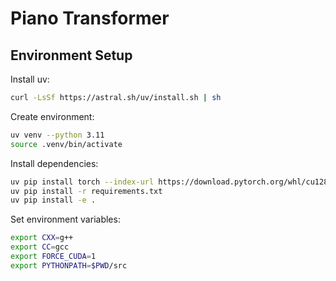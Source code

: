 # Piano Transformer

## Environment Setup
Install uv:
```bash
curl -LsSf https://astral.sh/uv/install.sh | sh
```

Create environment:
```bash
uv venv --python 3.11
source .venv/bin/activate
```

Install dependencies:
```bash
uv pip install torch --index-url https://download.pytorch.org/whl/cu128
uv pip install -r requirements.txt
uv pip install -e .
```

Set environment variables:
```bash
export CXX=g++
export CC=gcc
export FORCE_CUDA=1
export PYTHONPATH=$PWD/src
```
